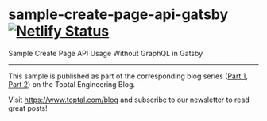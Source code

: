 # sample-create-page-api-gatsby [![Netlify Status](https://api.netlify.com/api/v1/badges/0883f256-38a5-441e-856b-61d974c627e4/deploy-status)](https://app.netlify.com/sites/sample-create-page-api-gatsby/deploys)
Sample Create Page API Usage Without GraphQL in Gatsby

***

This sample is published as part of the corresponding blog series ([Part 1](https://www.toptal.com/nodejs/gatsby-js-node-js-static-site-generator-pt-1), [Part 2](https://www.toptal.com/front-end/gatsby-js-node-js-static-site-generator-pt-2)) on the Toptal Engineering Blog.

Visit https://www.toptal.com/blog and subscribe to our newsletter to read great posts!
